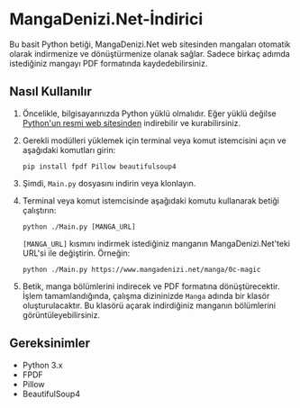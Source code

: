 # MangaDenizi.Net-İndirici

Bu basit Python betiği, MangaDenizi.Net web sitesinden mangaları otomatik olarak indirmenize ve dönüştürmenize olanak sağlar. Sadece birkaç adımda istediğiniz mangayı PDF formatında kaydedebilirsiniz.

## Nasıl Kullanılır

1. Öncelikle, bilgisayarınızda Python yüklü olmalıdır. Eğer yüklü değilse [Python'un resmi web sitesinden](https://www.python.org/downloads/) indirebilir ve kurabilirsiniz.

2. Gerekli modülleri yüklemek için terminal veya komut istemcisini açın ve aşağıdaki komutları girin:

    ```
    pip install fpdf Pillow beautifulsoup4
    ```

3. Şimdi, `Main.py` dosyasını indirin veya klonlayın.

4. Terminal veya komut istemcisinde aşağıdaki komutu kullanarak betiği çalıştırın:

    ```
    python ./Main.py [MANGA_URL]
    ```

    `[MANGA_URL]` kısmını indirmek istediğiniz manganın MangaDenizi.Net'teki URL'si ile değiştirin. Örneğin:

    ```
    python ./Main.py https://www.mangadenizi.net/manga/0c-magic
    ```

5. Betik, manga bölümlerini indirecek ve PDF formatına dönüştürecektir. İşlem tamamlandığında, çalışma dizininizde `Manga` adında bir klasör oluşturulacaktır. Bu klasörü açarak indirdiğiniz manganın bölümlerini görüntüleyebilirsiniz.

## Gereksinimler

- Python 3.x
- FPDF
- Pillow
- BeautifulSoup4
